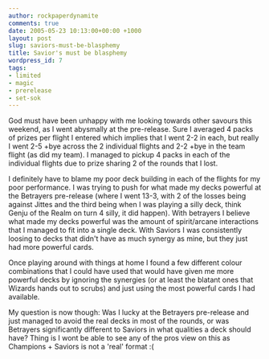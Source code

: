 ```yaml
---
author: rockpaperdynamite
comments: true
date: 2005-05-23 10:13:00+00:00 +1000
layout: post
slug: saviors-must-be-blasphemy
title: Savior's must be blasphemy
wordpress_id: 7
tags:
- limited
- magic
- prerelease
- set-sok
---
```


God must have been unhappy with me looking towards other savours this weekend, as I went abysmally at the pre-release. Sure I averaged 4 packs of prizes per flight I entered which implies that I went 2-2 in each, but really I went 2-5 +bye across the 2 individual flights and 2-2 +bye in the team flight (as did my team). I managed to pickup 4 packs in each of the individual flights due to prize sharing 2 of the rounds that I lost.

I definitely have to blame my poor deck building in each of the flights for my poor performance. I was trying to push for what made my decks powerful at the Betrayers pre-release (where I went 13-3, with 2 of the losses being against Jittes and the third being when I was playing a silly deck, think Genju of the Realm on turn 4 silly, it did happen). With betrayers I believe what made my decks powerful was the amount of spirit/arcane interactions that I managed to fit into a single deck. With Saviors I was consistently loosing to decks that didn't have as much synergy as mine, but they just had more powerful cards.

Once playing around with things at home I found a few different colour combinations that I could have used that would have given me more powerful decks by ignoring the synergies (or at least the blatant ones that Wizards hands out to scrubs) and just using the most powerful cards I had available.

My question is now though: Was I lucky at the Betrayers pre-release and just managed to avoid the real decks in most of the rounds, or was Betrayers significantly different to Saviors in what qualities a deck should have? Thing is I wont be able to see any of the pros view on this as Champions + Saviors is not a 'real' format :(




